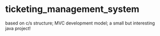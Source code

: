 ticketing_management_system
===========================

based on c/s structure; MVC development model; a small but interesting java project!
